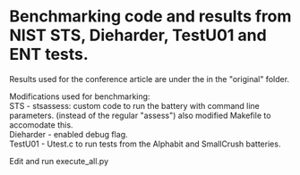 # Benchmarking code and results from NIST STS, Dieharder, TestU01 and ENT tests.

Results used for the conference article are under the in the "original" folder.

Modifications used for benchmarking:  
STS - stsassess: custom code to run the battery with command line parameters. (instead of the regular "assess") also modified Makefile to accomodate this.  
Dieharder - enabled debug flag.  
TestU01 - Utest.c to run tests from the Alphabit and SmallCrush batteries.  

Edit and run execute_all.py

